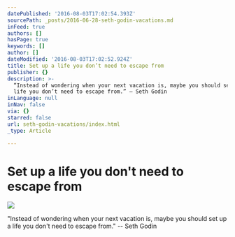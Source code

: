 ```yaml
---
datePublished: '2016-08-03T17:02:54.393Z'
sourcePath: _posts/2016-06-28-seth-godin-vacations.md
inFeed: true
authors: []
hasPage: true
keywords: []
author: []
dateModified: '2016-08-03T17:02:52.924Z'
title: Set up a life you don’t need to escape from
publisher: {}
description: >-
  “Instead of wondering when your next vacation is, maybe you should set up a
  life you don’t need to escape from.” – Seth Godin
inLanguage: null
inNav: false
via: {}
starred: false
url: seth-godin-vacations/index.html
_type: Article

---
```

# Set up a life you don't need to escape from
![](https://the-grid-user-content.s3-us-west-2.amazonaws.com/d11b445a-415a-4f0d-9225-0e9a83c27a80.jpg)

"Instead of wondering when your next vacation is, maybe you should set up a life you don't need to escape from." -- Seth Godin